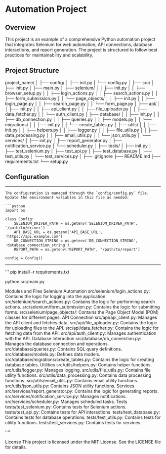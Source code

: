 # Automation Project

## Overview

This project is an example of a comprehensive Python automation project that integrates Selenium for web automation, API connections, database interactions, and report generation. The project is structured to follow best practices for maintainability and scalability.

## Project Structure

project_name/
│
├── config/
│ ├── init.py
│ └── config.py
│
├── src/
│ ├── init.py
│ ├── main.py
│ ├── selenium/
│ │ ├── init.py
│ │ ├── browser_setup.py
│ │ ├── login_actions.py
│ │ ├── search_actions.py
│ │ ├── form_submission.py
│ │ └── page_objects/
│ │ ├── init.py
│ │ ├── login_page.py
│ │ ├── search_page.py
│ │ └── form_page.py
│ ├── api/
│ │ ├── init.py
│ │ ├── api_client.py
│ │ ├── file_uploader.py
│ │ ├── data_fetcher.py
│ │ └── auth_client.py
│ ├── database/
│ │ ├── init.py
│ │ ├── db_connection.py
│ │ ├── queries.py
│ │ ├── models.py
│ │ └── migrations/
│ │ ├── init.py
│ │ └── create_tables.py
│ ├── utils/
│ │ ├── init.py
│ │ ├── helpers.py
│ │ ├── logger.py
│ │ ├── file_utils.py
│ │ ├── data_processing.py
│ │ ├── email_utils.py
│ │ └── json_utils.py
│ └── services/
│ ├── init.py
│ ├── report_generator.py
│ ├── notification_service.py
│ └── scheduler.py
│
├── tests/
│ ├── init.py
│ ├── test_selenium.py
│ ├── test_api.py
│ ├── test_database.py
│ ├── test_utils.py
│ └── test_services.py
│
├── .gitignore
├── README.md
├── requirements.txt
└── setup.py



## Configuration
---------------------
    The configuration is managed through the `config/config.py` file. Update the environment variables in this file as needed:

    ```python
    import os

    class Config:
        SELENIUM_DRIVER_PATH = os.getenv('SELENIUM_DRIVER_PATH', '/path/to/driver')
        API_BASE_URL = os.getenv('API_BASE_URL', 'https://api.example.com')
        DB_CONNECTION_STRING = os.getenv('DB_CONNECTION_STRING', 'database_connection_string')
        REPORT_PATH = os.getenv('REPORT_PATH', '/path/to/report')

    config = Config()
--------------------

'''
pip install -r requirements.txt

python src/main.py

Modules and Files
Selenium Automation
src/selenium/login_actions.py: Contains the logic for logging into the application.
src/selenium/search_actions.py: Contains the logic for performing search actions.
src/selenium/form_submission.py: Contains the logic for submitting forms.
src/selenium/page_objects/: Contains the Page Object Model (POM) classes for different pages.
API Connection
src/api/api_client.py: Manages the API client and fetches data.
src/api/file_uploader.py: Contains the logic for uploading files to the API.
src/api/data_fetcher.py: Contains the logic for fetching data from the API.
src/api/auth_client.py: Manages authentication with the API.
Database Interaction
src/database/db_connection.py: Manages the database connection and operations.
src/database/queries.py: Contains SQL query definitions.
src/database/models.py: Defines data models.
src/database/migrations/create_tables.py: Contains the logic for creating database tables.
Utilities
src/utils/helpers.py: Contains helper functions.
src/utils/logger.py: Manages logging.
src/utils/file_utils.py: Contains file utility functions.
src/utils/data_processing.py: Contains data processing functions.
src/utils/email_utils.py: Contains email utility functions.
src/utils/json_utils.py: Contains JSON utility functions.
Services
src/services/report_generator.py: Contains the logic for generating reports.
src/services/notification_service.py: Manages notifications.
src/services/scheduler.py: Manages scheduled tasks.
Tests
tests/test_selenium.py: Contains tests for Selenium actions.
tests/test_api.py: Contains tests for API interactions.
tests/test_database.py: Contains tests for database operations.
tests/test_utils.py: Contains tests for utility functions.
tests/test_services.py: Contains tests for services.

''''


License
This project is licensed under the MIT License. See the LICENSE file for details.